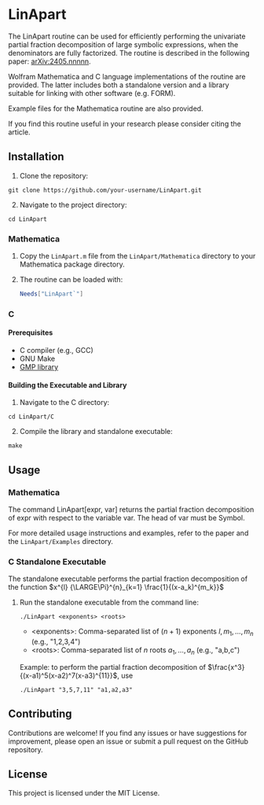 # LinApart

The LinApart routine can be used for efficiently performing the univariate partial fraction decomposition of large symbolic expressions, when the denominators are fully factorized. The routine is described in the following paper: [arXiv:2405.nnnnn](https://arxiv.org).

Wolfram Mathematica and C language implementations of the routine are provided. The latter includes both a standalone version and a library suitable for linking with other software (e.g. FORM).

Example files for the Mathematica routine are also provided.

If you find this routine useful in your research please consider citing the article.

## Installation

1. Clone the repository:
```
git clone https://github.com/your-username/LinApart.git
```
2. Navigate to the project directory:
```
cd LinApart
```

### Mathematica

1. Copy the `LinApart.m` file from the `LinApart/Mathematica` directory to your Mathematica package directory.

2. The routine can be loaded with:
    ~~~mathematica
    Needs["LinApart`"]
    ~~~
    
### C

#### Prerequisites

- C compiler (e.g., GCC)
- GNU Make
- [GMP library](https://gmplib.org/)

#### Building the Executable and Library

1. Navigate to the C directory:
```
cd LinApart/C
```
2. Compile the library and standalone executable:
```
make
```

## Usage

### Mathematica

The command LinApart[expr, var] returns the partial fraction decomposition of expr with respect to the variable var. The head of var must be Symbol. 

For more detailed usage instructions and examples, refer to the paper and the `LinApart/Examples` directory.

### C Standalone Executable
The standalone executable performs the partial fraction decomposition of the function
$x^{l} {\LARGE\Pi}^{n}_{k=1} \frac{1}{(x-a_k)^{m_k}}$

1. Run the standalone executable from the command line:
    ```
    ./LinApart <exponents> <roots>
    ```
    * &lt;exponents&gt;: Comma-separated list of $(n+1)$ exponents $l,m_1,\ldots, m_n$ (e.g., "1,2,3,4")
    * &lt;roots&gt;: Comma-separated list of $n$ roots $a_1,\ldots,a_n$ (e.g., "a,b,c")

    Example: to perform the partial fraction decomposition of $\frac{x^3}{(x-a1)^5(x-a2)^7(x-a3)^{11}}$, use
    ```
    ./LinApart "3,5,7,11" "a1,a2,a3"
    ```

## Contributing
Contributions are welcome! If you find any issues or have suggestions for
improvement, please open an issue or submit a pull request on the GitHub
repository.

## License
This project is licensed under the MIT License.
